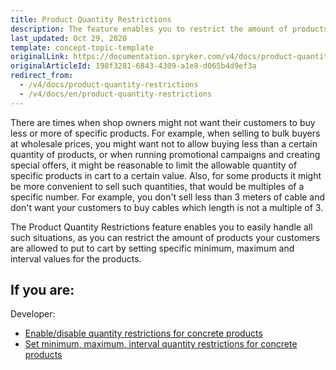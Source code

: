 ```yaml
---
title: Product Quantity Restrictions
description: The feature enables you to restrict the amount of products your customers are allowed to put to cart (by specifying minimum, maximum, and interval values).
last_updated: Oct 29, 2020
template: concept-topic-template
originalLink: https://documentation.spryker.com/v4/docs/product-quantity-restrictions
originalArticleId: 198f3281-6843-4309-a1e8-d065b4d9ef3a
redirect_from:
  - /v4/docs/product-quantity-restrictions
  - /v4/docs/en/product-quantity-restrictions
---
```


There are times when shop owners might not want their customers to buy less or more of specific products. For example, when selling to bulk buyers at wholesale prices, you might want not to allow buying less than a certain quantity of products, or when running promotional campaigns and creating special offers, it might be reasonable to limit the allowable quantity of specific products in cart to a certain value. Also, for some products it might be more convenient to sell such quantities, that would be multiples of a specific number. For example, you don't sell less than 3 meters of cable and don't want your customers to buy cables which length is not a multiple of 3.

The Product Quantity Restrictions feature enables you to easily handle all such situations, as you can restrict the amount of products your customers are allowed to put to cart by setting specific minimum, maximum and interval values for the products.

## If you are:

Developer:


- [Enable/disable quantity restrictions for concrete products](/docs/scos/user/back-office-user-guides/{{page.version}}/catalog/products/concrete-products/creating-product-variants.html)
- [Set minimum, maximum, interval quantity restrictions for concrete products](/docs/scos/user/back-office-user-guides/{{page.version}}/catalog/products/concrete-products/updating-product-variants.html)